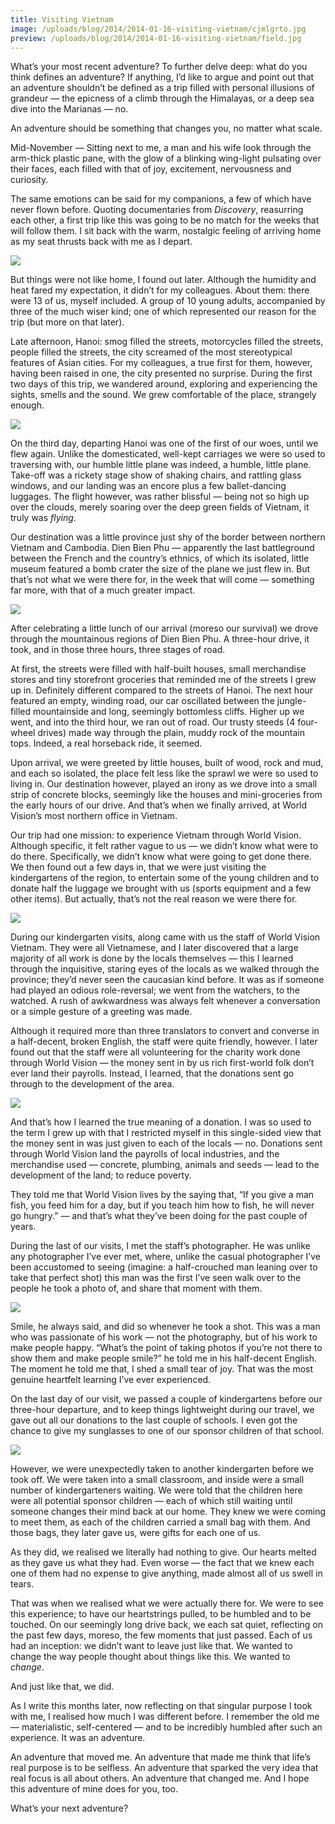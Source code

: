 ```yaml
---
title: Visiting Vietnam
image: /uploads/blog/2014/2014-01-16-visiting-vietnam/cjmlgrto.jpg
preview: /uploads/blog/2014/2014-01-16-visiting-vietnam/field.jpg
---
```


What’s your most recent adventure? To further delve deep: what do you think defines an adventure? If anything, I’d like to argue and point out that an adventure shouldn’t be defined as a trip filled with personal illusions of grandeur — the epicness of a climb through the Himalayas, or a deep sea dive into the Marianas — no.

An adventure should be something that changes you, no matter what scale.

<span class="caps">Mid-November —</span> Sitting next to me, a man and his wife look through the arm-thick plastic pane, with the glow of a blinking wing-light pulsating over their faces, each filled with that of joy, excitement, nervousness and curiosity.

The same emotions can be said for my companions, a few of which have never flown before. Quoting documentaries from _Discovery_, reasurring each other, a first trip like this was going to be no match for the weeks that will follow them. I sit back with the warm, nostalgic feeling of arriving home as my seat thrusts back with me as I depart.

![](/uploads/blog/2014/2014-01-16-visiting-vietnam/plane.jpg)

But things were not like home, I found out later. Although the humidity and heat fared my expectation, it didn’t for my colleagues. About them: there were 13 of us, myself included. A group of 10 young adults, accompanied by three of the much wiser kind; one of which represented our reason for the trip (but more on that later).

Late afternoon, Hanoi: smog filled the streets, motorcycles filled the streets, people filled the streets, the city screamed of the most stereotypical features of Asian cities. For my colleagues, a true first for them, however, having been raised in one, the city presented no surprise. During the first two days of this trip, we wandered around, exploring and experiencing the sights, smells and the sound. We grew comfortable of the place, strangely enough.

![](/uploads/blog/2014/2014-01-16-visiting-vietnam/hanoi.jpg)

On the third day, departing Hanoi was one of the first of our woes, until we flew again. Unlike the domesticated, well-kept carriages we were so used to traversing with, our humble little plane was indeed, a humble, little plane. Take-off was a rickety stage show of shaking chairs, and rattling glass windows, and our landing was an encore plus a few ballet-dancing luggages. The flight however, was rather blissful — being not so high up over the clouds, merely soaring over the deep green fields of Vietnam, it truly was _flying_.

Our destination was a little province just shy of the border between northern Vietnam and Cambodia. Dien Bien Phu — apparently the last battleground between the French and the country’s ethnics, of which its isolated, little museum featured a bomb crater the size of the plane we just flew in. But that’s not what we were there for, in the week that will come — something far more, with that of a much greater impact.

![](/uploads/blog/2014/2014-01-16-visiting-vietnam/airport.jpg)

After celebrating a little lunch of our arrival (moreso our survival) we drove through the mountainous regions of Dien Bien Phu. A three-hour drive, it took, and in those three hours, three stages of road.

At first, the streets were filled with half-built houses, small merchandise stores and tiny storefront groceries that reminded me of the streets I grew up in. Definitely different compared to the streets of Hanoi. The next hour featured an empty, winding road, our car oscillated between the jungle-filled mountainside and long, seemingly bottomless cliffs. Higher up we went, and into the third hour, we ran out of road. Our trusty steeds (4 four-wheel drives) made way through the plain, muddy rock of the mountain tops. Indeed, a real horseback ride, it seemed.

Upon arrival, we were greeted by little houses, built of wood, rock and mud, and each so isolated, the place felt less like the sprawl we were so used to living in. Our destination however, played an irony as we drove into a small strip of concrete blocks, seemingly like the houses and mini-groceries from the early hours of our drive. And that’s when we finally arrived, at World Vision’s most northern office in Vietnam.

Our trip had one mission: to experience Vietnam through World Vision. Although specific, it felt rather vague to us — we didn’t know what were to do there. Specifically, we didn’t know what were going to get done there. We then found out a few days in, that we were just visiting the kindergartens of the region, to entertain some of the young children and to donate half the luggage we brought with us (sports equipment and a few other items). But actually, that’s not the real reason we were there for.

![](/uploads/blog/2014/2014-01-16-visiting-vietnam/pho.jpg)

During our kindergarten visits, along came with us the staff of World Vision Vietnam. They were all Vietnamese, and I later discovered that a large majority of all work is done by the locals themselves — this I learned through the inquisitive, staring eyes of the locals as we walked through the province; they’d never seen the caucasian kind before. It was as if someone had played an odious role-reversal; we went from the watchers, to the watched. A rush of awkwardness was always felt whenever a conversation or a simple gesture of a greeting was made.

Although it required more than three translators to convert and converse in a half-decent, broken English, the staff were quite friendly, however. I later found out that the staff were all volunteering for the charity work done through World Vision — the money sent in by us rich first-world folk don’t ever land their payrolls. Instead, I learned, that the donations sent go through to the development of the area.

![](/uploads/blog/2014/2014-01-16-visiting-vietnam/field.jpg)

And that’s how I learned the true meaning of a donation. I was so used to the term I grew up with that I restricted myself in this single-sided view that the money sent in was just given to each of the locals — no. Donations sent through World Vision land the payrolls of local industries, and the merchandise used — concrete, plumbing, animals and seeds — lead to the development of the land; to reduce poverty.

They told me that World Vision lives by the saying that, “If you give a man fish, you feed him for a day, but if you teach him how to fish, he will never go hungry.” — and that’s what they’ve been doing for the past couple of years.

During the last of our visits, I met the staff’s photographer. He was unlike any photographer I’ve ever met, where, unlike the casual photographer I’ve been accustomed to seeing (imagine: a half-crouched man leaning over to take that perfect shot) this man was the first I’ve seen walk over to the people he took a photo of, and share that moment with them.

![](/uploads/blog/2014/2014-01-16-visiting-vietnam/smile.jpg)

Smile, he always said, and did so whenever he took a shot. This was a man who was passionate of his work — not the photography, but of his work to make people happy. “What’s the point of taking photos if you’re not there to show them and make people smile?” he told me in his half-decent English. The moment he told me that, I shed a small tear of joy. That was the most genuine heartfelt learning I’ve ever experienced.

On the last day of our visit, we passed a couple of kindergartens before our three-hour departure, and to keep things lightweight during our travel, we gave out all our donations to the last couple of schools. I even got the chance to give my sunglasses to one of our sponsor children of that school.

![](/uploads/blog/2014/2014-01-16-visiting-vietnam/hero.jpg)

However, we were unexpectedly taken to another kindergarten before we took off. We were taken into a small classroom, and inside were a small number of kindergarteners waiting. We were told that the children here were all potential sponsor children — each of which still waiting until someone changes their mind back at our home. They knew we were coming to meet them, as each of the children carried a small bag with them. And those bags, they later gave us, were gifts for each one of us.

As they did, we realised we literally had nothing to give. Our hearts melted as they gave us what they had. Even worse — the fact that we knew each one of them had no expense to give anything, made almost all of us swell in tears.

That was when we realised what we were actually there for. We were to see this experience; to have our heartstrings pulled, to be humbled and to be touched. On our seemingly long drive back, we each sat quiet, reflecting on the past few days, moreso, the few moments that just passed. Each of us had an inception: we didn’t want to leave just like that. We wanted to change the way people thought about things like this. We wanted to _change_.

And just like that, we did.

As I write this months later, now reflecting on that singular purpose I took with me, I realised how much I was different before. I remember the old me — materialistic, self-centered — and to be incredibly humbled after such an experience. It was an adventure.

An adventure that moved me. An adventure that made me think that life’s real purpose is to be selfless. An adventure that sparked the very idea that real focus is all about others. An adventure that changed me. And I hope this adventure of mine does for you, too.

What’s your next adventure?